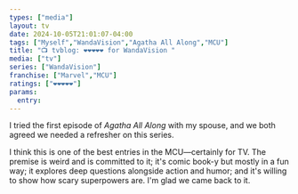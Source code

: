 ```yaml
---
types: ["media"]
layout: tv
date: 2024-10-05T21:01:07-04:00
tags: ["Myself","WandaVision","Agatha All Along","MCU"]
title: "📺 tvblog: ❤️❤️❤️❤️❤️ for WandaVision "
media: ["tv"]
series: ["WandaVision"]
franchise: ["Marvel","MCU"]
ratings: ["❤️❤️❤️❤️❤️"]
params:
  entry:
---
```

I tried the first episode of *Agatha All Along* with my spouse, and we both agreed we needed a refresher on this series. 

I think this is one of the best entries in the MCU—certainly for TV. The premise is weird and is committed to it; it's comic book-y but mostly in a fun way; it explores deep questions alongside action and humor; and it's willing to show how scary superpowers are. I'm glad we came back to it.
